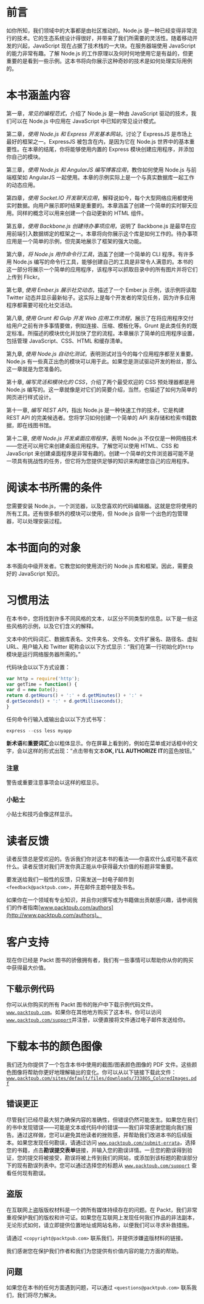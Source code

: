 # 前言

如你所知，我们领域中的大事都是由社区推动的。Node.js 是一种已经变得非常流行的技术。它的生态系统设计得很好，并带来了我们所需要的灵活性。随着移动开发的兴起，JavaScript 现在占据了技术栈的一大块。在服务器端使用 JavaScript 的能力非常有趣。了解 Node.js 的工作原理以及何时何地使用它是有益的，但更重要的是看到一些示例。这本书将向你展示这种奇妙的技术是如何处理实际用例的。

# 本书涵盖内容

第一章，*常见的编程范式*，介绍了 Node.js 是一种由 JavaScript 驱动的技术，我们可以在 Node.js 中应用在 JavaScript 中已知的常见设计模式。

第二章，*使用 Node.js 和 Express 开发基本网站*，讨论了 ExpressJS 是市场上最好的框架之一。ExpressJS 被包含在内，是因为它在 Node.js 世界中的基本重要性。在本章的结尾，你将能够使用内置的 Express 模块创建应用程序，并添加你自己的模块。

第三章，*使用 Node.js 和 AngularJS 编写博客应用*，教你如何使用 Node.js 与前端框架如 AngularJS 一起使用。本章的示例实际上是一个与真实数据库一起工作的动态应用。

第四章，*使用 Socket.IO 开发聊天应用*，解释说如今，每个大型网络应用都使用实时数据。向用户展示即时结果是重要的。本章涵盖了创建一个简单的实时聊天应用。同样的概念可以用来创建一个自动更新的 HTML 组件。

第五章，*使用 Backbone.js 创建待办事项应用*，说明了 Backbone.js 是最早在应用前端引入数据绑定的框架之一。本章将向你展示这个库是如何工作的。待办事项应用是一个简单的示例，但完美地展示了框架的强大功能。

第六章，*将 Node.js 用作命令行工具*，涵盖了创建一个简单的 CLI 程序。有许多用 Node.js 编写的命令行工具，能够创建自己的工具是非常令人满意的。本书的这一部分将展示一个简单的应用程序，该程序可以抓取目录中的所有图片并将它们上传到 Flickr。

第七章, *使用 Ember.js 展示社交动态*，描述了一个 Ember.js 示例，该示例将读取 Twitter 动态并显示最新帖子。这实际上是每个开发者的常见任务，因为许多应用程序都需要可视化社交活动。

第八章, *使用 Grunt 和 Gulp 开发 Web 应用工作流程*，展示了在将应用程序交付给用户之前有许多事情要做，例如连接、压缩、模板化等。Grunt 是此类任务的既定标准。所描述的模块优化并加快了您的流程。本章展示了简单的应用程序设置，包括管理 JavaScript、CSS、HTML 和缓存清单。

第九章, *使用 Node.js 自动化测试*，表明测试对当今的每个应用程序都至关重要。Node.js 有一些真正出色的模块可以用于此。如果您是测试驱动开发的粉丝，那么这一章就是为您准备的。

第十章, *编写灵活和模块化的 CSS*，介绍了两个最受欢迎的 CSS 预处理器都是用 Node.js 编写的。这一章就像是对它们的简要介绍，当然，也描述了如何为简单的网页进行样式设计。

第十一章, *编写 REST API*，指出 Node.js 是一种快速工作的技术，它是构建 REST API 的完美候选者。您将学习如何创建一个简单的 API 来存储和检索书籍数据，即在线图书馆。

第十二章, *使用 Node.js 开发桌面应用程序*，表明 Node.js 不仅仅是一种网络技术——您还可以用它来创建桌面应用程序。了解您可以使用 HTML、CSS 和 JavaScript 来创建桌面程序是非常有趣的。创建一个简单的文件浏览器可能不是一项具有挑战性的任务，但它将为您提供足够的知识来构建您自己的应用程序。

# 阅读本书所需的条件

您需要安装 Node.js，一个浏览器，以及您喜欢的代码编辑器。这就是您将使用的所有工具。还有很多额外的模块可以使用，但 Node.js 自带一个出色的包管理器，可以处理安装过程。

# 本书面向的对象

本书面向中级开发者。它教您如何使用流行的 Node.js 库和框架。因此，需要良好的 JavaScript 知识。

# 习惯用法

在本书中，您将找到许多不同风格的文本，以区分不同类型的信息。以下是一些这些风格的示例，以及它们含义的解释。

文本中的代码词汇、数据库表名、文件夹名、文件名、文件扩展名、路径名、虚拟 URL、用户输入和 Twitter 昵称会以以下方式显示：“我们在第一行初始化的`http`模块是运行网络服务器所需的。”

代码块会以以下方式设置：

```js
var http = require('http');
var getTime = function() {
var d = new Date();
return d.getHours() + ':' + d.getMinutes() + ':' + 
d.getSeconds() + ':' + d.getMilliseconds();
}
```

任何命令行输入或输出会以以下方式书写：

```js
express --css less myapp

```

**新术语**和**重要词汇**会以粗体显示。你在屏幕上看到的，例如在菜单或对话框中的文字，会以这样的形式出现：“点击带有文本**OK, I'LL AUTHORIZE IT**的蓝色按钮。”

### 注意

警告或重要注意事项会以这样的框显示。

### 小贴士

小贴士和技巧会像这样显示。

# 读者反馈

读者反馈总是受欢迎的。告诉我们你对这本书的看法——你喜欢什么或可能不喜欢什么。读者反馈对我们开发你真正能从中获得最大价值的标题非常重要。

要发送给我们一般性的反馈，只需发送一封电子邮件到`<feedback@packtpub.com>`，并在邮件主题中提及书名。

如果你在一个领域有专业知识，并且你对撰写或为书籍做出贡献感兴趣，请参阅我们的作者指南[www.packtpub.com/authors](http://www.packtpub.com/authors)。

# 客户支持

现在你已经是 Packt 图书的骄傲拥有者，我们有一些事情可以帮助你从你的购买中获得最大价值。

## 下载示例代码

你可以从你购买的所有 Packt 图书的账户中下载示例代码文件。[`www.packtpub.com`](http://www.packtpub.com)。如果你在其他地方购买了这本书，你可以访问[`www.packtpub.com/support`](http://www.packtpub.com/support)并注册，以便直接将文件通过电子邮件发送给你。

# 下载本书的颜色图像

我们还为你提供了一个包含本书中使用的截图/图表颜色图像的 PDF 文件。这些颜色图像将帮助你更好地理解输出的变化。你可以从以下链接下载此文件：[`www.packtpub.com/sites/default/files/downloads/7338OS_ColoredImages.pdf`](https://www.packtpub.com/sites/default/files/downloads/7338OS_ColoredImages.pdf)

## 错误更正

尽管我们已经尽最大努力确保内容的准确性，但错误仍然可能发生。如果您在我们的书中发现错误——可能是文本或代码中的错误——我们非常感谢您能向我们报告。通过这样做，您可以避免其他读者的挫败感，并帮助我们改进本书的后续版本。如果您发现任何勘误，请通过访问 [`www.packtpub.com/submit-errata`](http://www.packtpub.com/submit-errata)，选择您的书籍，点击**勘误提交表单**链接，并输入您的勘误详情。一旦您的勘误得到验证，您的提交将被接受，勘误将被上传到我们的网站，或添加到该标题的勘误部分下的现有勘误列表中。您可以通过选择您的标题从 [`www.packtpub.com/support`](http://www.packtpub.com/support) 查看任何现有勘误。

## 盗版

在互联网上盗版版权材料是一个跨所有媒体持续存在的问题。在 Packt，我们非常重视保护我们的版权和许可证。如果您在互联网上发现任何我们作品的非法副本，无论形式如何，请立即提供位置地址或网站名称，以便我们可以寻求补救措施。

请通过 `<copyright@packtpub.com>` 联系我们，并提供涉嫌盗版材料的链接。

我们感谢您在保护我们作者和我们为您提供有价值内容的能力方面的帮助。

## 问题

如果您在本书的任何方面遇到问题，可以通过 `<questions@packtpub.com>` 联系我们，我们将尽力解决。
